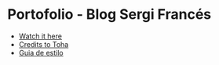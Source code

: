 # Portofolio - Blog Sergi Francés
- [Watch it here](https://francessergi.github.io/portofolio-hugo/)
- [Credits to Toha](https://github.com/hugo-toha/toha)
- [Guia de estilo](https://toha-guides.netlify.app/posts/features/)